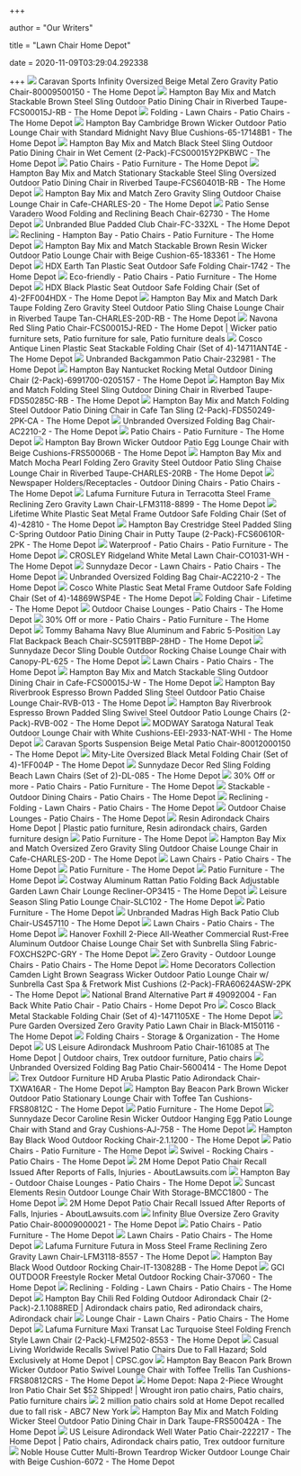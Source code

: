 +++
        
author = "Our Writers"
        
title = "Lawn Chair Home Depot"
        
date = 2020-11-09T03:29:04.292338
        
+++
[ ![](https://images.homedepot-static.com/productImages/a21ef1a5-9cc5-4637-8df0-455163ff26f3/svn/beige-caravan-sports-beach-chairs-80009500150-64_600.jpg)](https://images.homedepot-static.com/productImages/a21ef1a5-9cc5-4637-8df0-455163ff26f3/svn/beige-caravan-sports-beach-chairs-80009500150-64_600.jpg) Caravan Sports Infinity Oversized Beige Metal Zero Gravity Patio Chair-80009500150  - The Home Depot
[ ![](https://images.homedepot-static.com/productImages/8e3f2312-dd57-48bf-9800-011838ad87b8/svn/hampton-bay-outdoor-dining-chairs-fcs00015j-rb-64_600.jpg)](https://images.homedepot-static.com/productImages/8e3f2312-dd57-48bf-9800-011838ad87b8/svn/hampton-bay-outdoor-dining-chairs-fcs00015j-rb-64_600.jpg) Hampton Bay Mix and Match Stackable Brown Steel Sling Outdoor Patio Dining  Chair in Riverbed Taupe-FCS00015J-RB - The Home Depot
[ ![](https://images.homedepot-static.com/catalog/productImages/300/61/6109f7b3-437c-41f9-804f-97aa0c8e1dfb_300.jpg)](https://images.homedepot-static.com/catalog/productImages/300/61/6109f7b3-437c-41f9-804f-97aa0c8e1dfb_300.jpg) Folding - Lawn Chairs - Patio Chairs - The Home Depot
[ ![](https://images.homedepot-static.com/productImages/02bab99d-487e-445d-97c0-fd74c2b256bb/svn/hampton-bay-outdoor-lounge-chairs-65-17148b1-64_600.jpg)](https://images.homedepot-static.com/productImages/02bab99d-487e-445d-97c0-fd74c2b256bb/svn/hampton-bay-outdoor-lounge-chairs-65-17148b1-64_600.jpg) Hampton Bay Cambridge Brown Wicker Outdoor Patio Lounge Chair with Standard  Midnight Navy Blue Cushions-65-17148B1 - The Home Depot
[ ![](https://images.homedepot-static.com/productImages/3cd4cc3b-7ed8-4b52-a3aa-40c88ad67534/svn/hampton-bay-outdoor-dining-chairs-fcs00015y2pkbwc-64_600.jpg)](https://images.homedepot-static.com/productImages/3cd4cc3b-7ed8-4b52-a3aa-40c88ad67534/svn/hampton-bay-outdoor-dining-chairs-fcs00015y2pkbwc-64_600.jpg) Hampton Bay Mix and Match Black Steel Sling Outdoor Patio Dining Chair in  Wet Cement (2-Pack)-FCS00015Y2PKBWC - The Home Depot
[ ![](https://contentgrid.homedepot-static.com/hdus/en_US/DTCCOMNEW/fetch/FetchRules/PLP_Banner_PartialGroup/Outdoors/chairs-adirondack-2019-e.png)](https://contentgrid.homedepot-static.com/hdus/en_US/DTCCOMNEW/fetch/FetchRules/PLP_Banner_PartialGroup/Outdoors/chairs-adirondack-2019-e.png) Patio Chairs - Patio Furniture - The Home Depot
[ ![](https://images.homedepot-static.com/productImages/8b96432c-57b0-4063-8535-5e53dbbb2665/svn/hampton-bay-outdoor-dining-chairs-fcs60401b-rb-64_600.jpg)](https://images.homedepot-static.com/productImages/8b96432c-57b0-4063-8535-5e53dbbb2665/svn/hampton-bay-outdoor-dining-chairs-fcs60401b-rb-64_600.jpg) Hampton Bay Mix and Match Stationary Stackable Steel Sling Oversized Outdoor  Patio Dining Chair in Riverbed Taupe-FCS60401B-RB - The Home Depot
[ ![](https://images.homedepot-static.com/productImages/9117fedf-fa97-4f17-a119-37ac8998de76/svn/hampton-bay-outdoor-chaise-lounges-charles-20-64_600.jpg)](https://images.homedepot-static.com/productImages/9117fedf-fa97-4f17-a119-37ac8998de76/svn/hampton-bay-outdoor-chaise-lounges-charles-20-64_600.jpg) Hampton Bay Mix and Match Zero Gravity Sling Outdoor Chaise Lounge Chair in  Cafe-CHARLES-20 - The Home Depot
[ ![](https://images.homedepot-static.com/productImages/81319350-594d-4589-be75-30f17623393c/svn/finished-wood-patio-sense-beach-chairs-62730-64_600.jpg)](https://images.homedepot-static.com/productImages/81319350-594d-4589-be75-30f17623393c/svn/finished-wood-patio-sense-beach-chairs-62730-64_600.jpg) Patio Sense Varadero Wood Folding and Reclining Beach Chair-62730 - The Home  Depot
[ ![](https://images.homedepot-static.com/productImages/8bd69dae-a3c2-4638-857b-4c23d416a2d0/svn/blue-folding-chairs-fc-332xl-64_1000.jpg)](https://images.homedepot-static.com/productImages/8bd69dae-a3c2-4638-857b-4c23d416a2d0/svn/blue-folding-chairs-fc-332xl-64_1000.jpg) Unbranded Blue Padded Club Chair-FC-332XL - The Home Depot
[ ![](https://images.homedepot-static.com/productImages/74bb32f9-09ef-45d6-a764-61d31e62092b/svn/hampton-bay-outdoor-chaise-lounges-fls00036g-64_400.jpg)](https://images.homedepot-static.com/productImages/74bb32f9-09ef-45d6-a764-61d31e62092b/svn/hampton-bay-outdoor-chaise-lounges-fls00036g-64_400.jpg) Reclining - Hampton Bay - Patio Chairs - Patio Furniture - The Home Depot
[ ![](https://images.homedepot-static.com/productImages/65b599de-6bfc-42e1-ae7e-ea41a57db368/svn/hampton-bay-outdoor-lounge-chairs-65-183361-64_600.jpg)](https://images.homedepot-static.com/productImages/65b599de-6bfc-42e1-ae7e-ea41a57db368/svn/hampton-bay-outdoor-lounge-chairs-65-183361-64_600.jpg) Hampton Bay Mix and Match Stackable Brown Resin Wicker Outdoor Patio Lounge  Chair with Beige Cushion-65-183361 - The Home Depot
[ ![](https://images.homedepot-static.com/productImages/fd31de5a-ae61-4a6f-aaf8-46398aa2e3a3/svn/earth-tan-hdx-folding-chairs-1742-64_1000.jpg)](https://images.homedepot-static.com/productImages/fd31de5a-ae61-4a6f-aaf8-46398aa2e3a3/svn/earth-tan-hdx-folding-chairs-1742-64_1000.jpg) HDX Earth Tan Plastic Seat Outdoor Safe Folding Chair-1742 - The Home Depot
[ ![](https://images.homedepot-static.com/productImages/0a93764a-d660-409c-9f7a-7ac597a04393/svn/polywood-plastic-adirondack-chairs-ad440gy-64_400.jpg)](https://images.homedepot-static.com/productImages/0a93764a-d660-409c-9f7a-7ac597a04393/svn/polywood-plastic-adirondack-chairs-ad440gy-64_400.jpg) Eco-friendly - Patio Chairs - Patio Furniture - The Home Depot
[ ![](https://images.homedepot-static.com/productImages/5e095f5c-f032-4b00-b68c-8b31a849f43a/svn/black-hdx-folding-chairs-2ff004hdx-64_1000.jpg)](https://images.homedepot-static.com/productImages/5e095f5c-f032-4b00-b68c-8b31a849f43a/svn/black-hdx-folding-chairs-2ff004hdx-64_1000.jpg) HDX Black Plastic Seat Outdoor Safe Folding Chair (Set of 4)-2FF004HDX -  The Home Depot
[ ![](https://images.homedepot-static.com/productImages/9a5464a8-ad00-4668-9c5a-30d3f159d66a/svn/hampton-bay-outdoor-lounge-chairs-charles-20d-rb-64_600.jpg)](https://images.homedepot-static.com/productImages/9a5464a8-ad00-4668-9c5a-30d3f159d66a/svn/hampton-bay-outdoor-lounge-chairs-charles-20d-rb-64_600.jpg) Hampton Bay Mix and Match Dark Taupe Folding Zero Gravity Steel Outdoor  Patio Sling Chaise Lounge Chair in Riverbed Taupe Tan-CHARLES-20D-RB - The Home  Depot
[ ![](https://i.pinimg.com/originals/e3/72/ec/e372ec4a35a2cfe9003ceac86df90181.jpg)](https://i.pinimg.com/originals/e3/72/ec/e372ec4a35a2cfe9003ceac86df90181.jpg) Navona Red Sling Patio Chair-FCS00015J-RED - The Home Depot | Wicker patio  furniture sets, Patio furniture for sale, Patio furniture deals
[ ![](https://images.homedepot-static.com/productImages/5e21f420-23cd-48fe-bbc6-78800cbe3a78/svn/antique-linen-cosco-folding-chairs-14711ant4e-64_1000.jpg)](https://images.homedepot-static.com/productImages/5e21f420-23cd-48fe-bbc6-78800cbe3a78/svn/antique-linen-cosco-folding-chairs-14711ant4e-64_1000.jpg) Cosco Antique Linen Plastic Seat Stackable Folding Chair (Set of  4)-14711ANT4E - The Home Depot
[ ![](https://images.homedepot-static.com/productImages/c2b2e6be-769a-4a03-ad72-cacb59e66f0a/svn/outdoor-dining-chairs-232981-64_600.jpg)](https://images.homedepot-static.com/productImages/c2b2e6be-769a-4a03-ad72-cacb59e66f0a/svn/outdoor-dining-chairs-232981-64_600.jpg) Unbranded Backgammon Patio Chair-232981 - The Home Depot
[ ![](https://images.homedepot-static.com/productImages/c7d7f010-e03b-4f43-b7be-39fe50562d99/svn/hampton-bay-outdoor-dining-chairs-6991700-0205157-64_600.jpg)](https://images.homedepot-static.com/productImages/c7d7f010-e03b-4f43-b7be-39fe50562d99/svn/hampton-bay-outdoor-dining-chairs-6991700-0205157-64_600.jpg) Hampton Bay Nantucket Rocking Metal Outdoor Dining Chair  (2-Pack)-6991700-0205157 - The Home Depot
[ ![](https://images.homedepot-static.com/productImages/7d93037e-5054-4ee0-81a3-dd8f7710a9de/svn/hampton-bay-outdoor-dining-chairs-fds50285c-rb-64_600.jpg)](https://images.homedepot-static.com/productImages/7d93037e-5054-4ee0-81a3-dd8f7710a9de/svn/hampton-bay-outdoor-dining-chairs-fds50285c-rb-64_600.jpg) Hampton Bay Mix and Match Folding Steel Sling Outdoor Dining Chair in  Riverbed Taupe-FDS50285C-RB - The Home Depot
[ ![](https://images.homedepot-static.com/productImages/8aeebc9f-5000-490d-8f5a-d84436399b47/svn/hampton-bay-outdoor-dining-chairs-fds50249-2pk-ca-64_600.jpg)](https://images.homedepot-static.com/productImages/8aeebc9f-5000-490d-8f5a-d84436399b47/svn/hampton-bay-outdoor-dining-chairs-fds50249-2pk-ca-64_600.jpg) Hampton Bay Mix and Match Folding Steel Outdoor Patio Dining Chair in Cafe  Tan Sling (2-Pack)-FDS50249-2PK-CA - The Home Depot
[ ![](https://images.homedepot-static.com/productImages/354931fa-8515-4f42-8c94-b9dd326a0948/svn/sliver-gery-camping-chairs-ac2210-2-64_1000.jpg)](https://images.homedepot-static.com/productImages/354931fa-8515-4f42-8c94-b9dd326a0948/svn/sliver-gery-camping-chairs-ac2210-2-64_1000.jpg) Unbranded Oversized Folding Bag Chair-AC2210-2 - The Home Depot
[ ![](https://contentgrid.homedepot-static.com/hdus/en_US/DTCCOMNEW/fetch/FetchRules/PLP_Banner_PartialGroup/Outdoors/chairs-dining-2019-e.png)](https://contentgrid.homedepot-static.com/hdus/en_US/DTCCOMNEW/fetch/FetchRules/PLP_Banner_PartialGroup/Outdoors/chairs-dining-2019-e.png) Patio Chairs - Patio Furniture - The Home Depot
[ ![](https://images.homedepot-static.com/productImages/8a1e6b20-d7b1-4011-9001-398826de5110/svn/hampton-bay-outdoor-lounge-chairs-frs50006b-e1_600.jpg)](https://images.homedepot-static.com/productImages/8a1e6b20-d7b1-4011-9001-398826de5110/svn/hampton-bay-outdoor-lounge-chairs-frs50006b-e1_600.jpg) Hampton Bay Brown Wicker Outdoor Patio Egg Lounge Chair with Beige  Cushions-FRS50006B - The Home Depot
[ ![](https://images.homedepot-static.com/productImages/a98aa0d2-c3d4-4ed9-93ab-b52d65cfb811/svn/hampton-bay-outdoor-lounge-chairs-charles-20rb-64_600.jpg)](https://images.homedepot-static.com/productImages/a98aa0d2-c3d4-4ed9-93ab-b52d65cfb811/svn/hampton-bay-outdoor-lounge-chairs-charles-20rb-64_600.jpg) Hampton Bay Mix and Match Mocha Pearl Folding Zero Gravity Steel Outdoor  Patio Sling Chaise Lounge Chair in Riverbed Taupe-CHARLES-20RB - The Home  Depot
[ ![](https://images.homedepot-static.com/productImages/573207fc-9039-49c5-bc4c-0f0e8d4931e9/svn/hampton-bay-outdoor-dining-chairs-fcs00015j-w-64_400.jpg)](https://images.homedepot-static.com/productImages/573207fc-9039-49c5-bc4c-0f0e8d4931e9/svn/hampton-bay-outdoor-dining-chairs-fcs00015j-w-64_400.jpg) Newspaper Holders/Receptacles - Outdoor Dining Chairs - Patio Chairs - The Home  Depot
[ ![](https://images.homedepot-static.com/productImages/11a4d487-f523-4437-9737-d8c39e4fa216/svn/terra-cotta-lafuma-furniture-beach-chairs-lfm3118-8899-64_600.jpg)](https://images.homedepot-static.com/productImages/11a4d487-f523-4437-9737-d8c39e4fa216/svn/terra-cotta-lafuma-furniture-beach-chairs-lfm3118-8899-64_600.jpg) Lafuma Furniture Futura in Terracotta Steel Frame Reclining Zero Gravity Lawn  Chair-LFM3118-8899 - The Home Depot
[ ![](https://images.homedepot-static.com/productImages/665ddcfe-2897-45cb-882f-69a0fdca8d1e/svn/white-lifetime-folding-chairs-42810-64_600.jpg)](https://images.homedepot-static.com/productImages/665ddcfe-2897-45cb-882f-69a0fdca8d1e/svn/white-lifetime-folding-chairs-42810-64_600.jpg) Lifetime White Plastic Seat Metal Frame Outdoor Safe Folding Chair (Set of  4)-42810 - The Home Depot
[ ![](https://images.homedepot-static.com/productImages/8c0dd7c2-fbaf-4446-86a4-d081b2e99d10/svn/hampton-bay-outdoor-dining-chairs-fcs60610r-2pk-64_600.jpg)](https://images.homedepot-static.com/productImages/8c0dd7c2-fbaf-4446-86a4-d081b2e99d10/svn/hampton-bay-outdoor-dining-chairs-fcs60610r-2pk-64_600.jpg) Hampton Bay Crestridge Steel Padded Sling C-Spring Outdoor Patio Dining  Chair in Putty Taupe (2-Pack)-FCS60610R-2PK - The Home Depot
[ ![](https://images.homedepot-static.com/productImages/961daef0-0c40-4179-97d6-3593ca37c68b/svn/patio-sense-outdoor-dining-chairs-62664-64_400.jpg)](https://images.homedepot-static.com/productImages/961daef0-0c40-4179-97d6-3593ca37c68b/svn/patio-sense-outdoor-dining-chairs-62664-64_400.jpg) Waterproof - Patio Chairs - Patio Furniture - The Home Depot
[ ![](https://images.homedepot-static.com/productImages/91037196-1194-4c02-bbcf-fc5a404ee568/svn/white-crosley-beach-chairs-co1031-wh-64_600.jpg)](https://images.homedepot-static.com/productImages/91037196-1194-4c02-bbcf-fc5a404ee568/svn/white-crosley-beach-chairs-co1031-wh-64_600.jpg) CROSLEY Ridgeland White Metal Lawn Chair-CO1031-WH - The Home Depot
[ ![](https://images.homedepot-static.com/productImages/5e210d62-d20e-4d5b-b3c0-48b0a1993fab/svn/navy-blue-sunnydaze-decor-beach-chairs-dl-996-64_400_compressed.jpg)](https://images.homedepot-static.com/productImages/5e210d62-d20e-4d5b-b3c0-48b0a1993fab/svn/navy-blue-sunnydaze-decor-beach-chairs-dl-996-64_400_compressed.jpg) Sunnydaze Decor - Lawn Chairs - Patio Chairs - The Home Depot
[ ![](https://images.homedepot-static.com/productImages/c4a3eb3b-d022-43e7-8805-6382d7f0f4b5/svn/sliver-gery-camping-chairs-ac2210-2-e1_600.jpg)](https://images.homedepot-static.com/productImages/c4a3eb3b-d022-43e7-8805-6382d7f0f4b5/svn/sliver-gery-camping-chairs-ac2210-2-e1_600.jpg) Unbranded Oversized Folding Bag Chair-AC2210-2 - The Home Depot
[ ![](https://images.homedepot-static.com/productImages/714f6c6e-bb83-4cef-879e-d16f1088362a/svn/white-speckle-cosco-folding-chairs-14869wsp4e-64_1000.jpg)](https://images.homedepot-static.com/productImages/714f6c6e-bb83-4cef-879e-d16f1088362a/svn/white-speckle-cosco-folding-chairs-14869wsp4e-64_1000.jpg) Cosco White Plastic Seat Metal Frame Outdoor Safe Folding Chair (Set of  4)-14869WSP4E - The Home Depot
[ ![](https://images.homedepot-static.com/productImages/cc83abe0-91e9-4960-94cd-9b554c7fd386/svn/almond-lifetime-folding-chairs-42803-64_400_compressed.jpg)](https://images.homedepot-static.com/productImages/cc83abe0-91e9-4960-94cd-9b554c7fd386/svn/almond-lifetime-folding-chairs-42803-64_400_compressed.jpg) Folding Chair - Lifetime - The Home Depot
[ ![](https://images.homedepot-static.com/catalog/productImages/300/84/849dae6e-a0b4-4efe-9e49-c3af11f4b228_300.jpg)](https://images.homedepot-static.com/catalog/productImages/300/84/849dae6e-a0b4-4efe-9e49-c3af11f4b228_300.jpg) Outdoor Chaise Lounges - Patio Chairs - The Home Depot
[ ![](https://contentgrid.homedepot-static.com/hdus/en_US/DTCCOMNEW/fetch/FetchRules/PLP_Banner_PartialGroup/Outdoors/chairs-lounge-2019-e.png)](https://contentgrid.homedepot-static.com/hdus/en_US/DTCCOMNEW/fetch/FetchRules/PLP_Banner_PartialGroup/Outdoors/chairs-lounge-2019-e.png) 30% Off or more - Patio Chairs - Patio Furniture - The Home Depot
[ ![](https://images.homedepot-static.com/productImages/b0b07f32-b19e-45b7-a885-b3b8f3c4c02a/svn/tommy-bahama-navy-blue-tommy-bahama-beach-chairs-sc591tbbp-28hd-64_1000.jpg)](https://images.homedepot-static.com/productImages/b0b07f32-b19e-45b7-a885-b3b8f3c4c02a/svn/tommy-bahama-navy-blue-tommy-bahama-beach-chairs-sc591tbbp-28hd-64_1000.jpg) Tommy Bahama Navy Blue Aluminum and Fabric 5-Position Lay Flat Backpack  Beach Chair-SC591TBBP-28HD - The Home Depot
[ ![](https://images.homedepot-static.com/productImages/dfce6798-2ca3-437d-b3ee-84076a7601f2/svn/sunnydaze-decor-outdoor-chaise-lounges-pl-625-64_600.jpg)](https://images.homedepot-static.com/productImages/dfce6798-2ca3-437d-b3ee-84076a7601f2/svn/sunnydaze-decor-outdoor-chaise-lounges-pl-625-64_600.jpg) Sunnydaze Decor Sling Double Outdoor Rocking Chaise Lounge Chair with  Canopy-PL-625 - The Home Depot
[ ![](https://images.homedepot-static.com/productImages/1d0382c7-9255-4877-b1d3-74ca7293c7d5/svn/gray-costway-beach-chairs-op3568-2gr-64_400.jpg)](https://images.homedepot-static.com/productImages/1d0382c7-9255-4877-b1d3-74ca7293c7d5/svn/gray-costway-beach-chairs-op3568-2gr-64_400.jpg) Lawn Chairs - Patio Chairs - The Home Depot
[ ![](https://images.homedepot-static.com/productImages/9540e42f-2700-4e63-ac0e-f804f3a44b42/svn/hampton-bay-outdoor-dining-chairs-fcs00015j-w-e1_600.jpg)](https://images.homedepot-static.com/productImages/9540e42f-2700-4e63-ac0e-f804f3a44b42/svn/hampton-bay-outdoor-dining-chairs-fcs00015j-w-e1_600.jpg) Hampton Bay Mix and Match Stackable Sling Outdoor Dining Chair in  Cafe-FCS00015J-W - The Home Depot
[ ![](https://images.homedepot-static.com/productImages/27d2e3d5-ae1d-4212-830f-3400dd27d72b/svn/hampton-bay-outdoor-lounge-chairs-rvb-013-64_600.jpg)](https://images.homedepot-static.com/productImages/27d2e3d5-ae1d-4212-830f-3400dd27d72b/svn/hampton-bay-outdoor-lounge-chairs-rvb-013-64_600.jpg) Hampton Bay Riverbrook Espresso Brown Padded Sling Steel Outdoor Patio  Chaise Lounge Chair-RVB-013 - The Home Depot
[ ![](https://images.homedepot-static.com/productImages/68887970-2f7d-43a7-9b58-585bb699812d/svn/hampton-bay-outdoor-dining-chairs-rvb-002-64_600.jpg)](https://images.homedepot-static.com/productImages/68887970-2f7d-43a7-9b58-585bb699812d/svn/hampton-bay-outdoor-dining-chairs-rvb-002-64_600.jpg) Hampton Bay Riverbrook Espresso Brown Padded Sling Swivel Steel Outdoor  Patio Lounge Chairs (2-Pack)-RVB-002 - The Home Depot
[ ![](https://images.homedepot-static.com/productImages/1209e139-bf97-4a1c-a5ce-d47f5069ee93/svn/modway-outdoor-lounge-chairs-eei-2933-nat-whi-64_600.jpg)](https://images.homedepot-static.com/productImages/1209e139-bf97-4a1c-a5ce-d47f5069ee93/svn/modway-outdoor-lounge-chairs-eei-2933-nat-whi-64_600.jpg) MODWAY Saratoga Natural Teak Outdoor Lounge Chair with White  Cushions-EEI-2933-NAT-WHI - The Home Depot
[ ![](https://images.homedepot-static.com/productImages/72d08585-4127-42f3-9971-b1a808d5cc33/svn/caravan-sports-outdoor-lounge-chairs-80012000150-64_600.jpg)](https://images.homedepot-static.com/productImages/72d08585-4127-42f3-9971-b1a808d5cc33/svn/caravan-sports-outdoor-lounge-chairs-80012000150-64_600.jpg) Caravan Sports Suspension Beige Metal Patio Chair-80012000150 - The Home  Depot
[ ![](https://images.homedepot-static.com/productImages/3af75653-6769-410a-a638-b5087c129582/svn/black-mity-lite-folding-chairs-1ff004p-64_1000.jpg)](https://images.homedepot-static.com/productImages/3af75653-6769-410a-a638-b5087c129582/svn/black-mity-lite-folding-chairs-1ff004p-64_1000.jpg) Mity-Lite Oversized Black Metal Folding Chair (Set of 4)-1FF004P - The Home  Depot
[ ![](https://images.homedepot-static.com/productImages/7ce78589-ec7e-4ff7-b024-aeb63ab1c599/svn/red-sunnydaze-decor-beach-chairs-dl-085-64_600.jpg)](https://images.homedepot-static.com/productImages/7ce78589-ec7e-4ff7-b024-aeb63ab1c599/svn/red-sunnydaze-decor-beach-chairs-dl-085-64_600.jpg) Sunnydaze Decor Red Sling Folding Beach Lawn Chairs (Set of 2)-DL-085 - The Home  Depot
[ ![](https://contentgrid.homedepot-static.com/hdus/en_US/DTCCOMNEW/fetch/FetchRules/PLP_Banner_PartialGroup/Outdoors/chairs-beach-2019-e.png)](https://contentgrid.homedepot-static.com/hdus/en_US/DTCCOMNEW/fetch/FetchRules/PLP_Banner_PartialGroup/Outdoors/chairs-beach-2019-e.png) 30% Off or more - Patio Chairs - Patio Furniture - The Home Depot
[ ![](https://images.homedepot-static.com/catalog/productImages/300/9d/9ddda893-36cf-464d-a218-86754ac0a7f9_300.jpg)](https://images.homedepot-static.com/catalog/productImages/300/9d/9ddda893-36cf-464d-a218-86754ac0a7f9_300.jpg) Stackable - Outdoor Dining Chairs - Patio Chairs - The Home Depot
[ ![](https://images.homedepot-static.com/productImages/ff07cc8f-6536-4dc2-af2c-d2e65997d23b/svn/beige-caravan-sports-beach-chairs-zgl01151-64_1000.jpg)](https://images.homedepot-static.com/productImages/ff07cc8f-6536-4dc2-af2c-d2e65997d23b/svn/beige-caravan-sports-beach-chairs-zgl01151-64_1000.jpg) Reclining - Folding - Lawn Chairs - Patio Chairs - The Home Depot
[ ![](https://images.homedepot-static.com/catalog/productImages/300/96/9677325e-4a64-47c8-9495-76bd3d62e7d7_300.jpg)](https://images.homedepot-static.com/catalog/productImages/300/96/9677325e-4a64-47c8-9495-76bd3d62e7d7_300.jpg) Outdoor Chaise Lounges - Patio Chairs - The Home Depot
[ ![](https://i.pinimg.com/originals/ee/80/e7/ee80e774d7334270c2e18dc659142254.jpg)](https://i.pinimg.com/originals/ee/80/e7/ee80e774d7334270c2e18dc659142254.jpg) Resin Adirondack Chairs Home Depot | Plastic patio furniture, Resin  adirondack chairs, Garden furniture design
[ ![](https://contentgrid.homedepot-static.com/hdus/en_US/DTCCOMNEW/fetch/Category_Pages/Outdoor/Patio_Furniture/Fire-Pit-Sets-MOB.jpg)](https://contentgrid.homedepot-static.com/hdus/en_US/DTCCOMNEW/fetch/Category_Pages/Outdoor/Patio_Furniture/Fire-Pit-Sets-MOB.jpg) Patio Furniture - The Home Depot
[ ![](https://images.homedepot-static.com/productImages/26dfba83-fff7-431b-bc4a-2655a470c592/svn/hampton-bay-outdoor-chaise-lounges-charles-20d-40_600.jpg)](https://images.homedepot-static.com/productImages/26dfba83-fff7-431b-bc4a-2655a470c592/svn/hampton-bay-outdoor-chaise-lounges-charles-20d-40_600.jpg) Hampton Bay Mix and Match Oversized Zero Gravity Sling Outdoor Chaise Lounge  Chair in Cafe-CHARLES-20D - The Home Depot
[ ![](https://images.homedepot-static.com/productImages/6a118526-1313-46c0-aaec-f7eaf1d0d4c4/svn/navy-rio-beach-chairs-gr617-432-1-64_400.jpg)](https://images.homedepot-static.com/productImages/6a118526-1313-46c0-aaec-f7eaf1d0d4c4/svn/navy-rio-beach-chairs-gr617-432-1-64_400.jpg) Lawn Chairs - Patio Chairs - The Home Depot
[ ![](https://contentgrid.homedepot-static.com/hdus/en_US/DTCCOMNEW/fetch/Category_Pages/Outdoor/Patio_Furniture/Patio-Dining-Sets-MOB.jpg)](https://contentgrid.homedepot-static.com/hdus/en_US/DTCCOMNEW/fetch/Category_Pages/Outdoor/Patio_Furniture/Patio-Dining-Sets-MOB.jpg) Patio Furniture - The Home Depot
[ ![](https://contentgrid.homedepot-static.com/hdus/en_US/DTCCOMNEW/fetch/Category_Pages/Outdoor/Patio_Furniture/Outdoor-Dining-Chairs-c.png)](https://contentgrid.homedepot-static.com/hdus/en_US/DTCCOMNEW/fetch/Category_Pages/Outdoor/Patio_Furniture/Outdoor-Dining-Chairs-c.png) Patio Furniture - The Home Depot
[ ![](https://images.homedepot-static.com/productImages/cce74250-2849-4ea1-b4e0-579b49b8083d/svn/brown-costway-beach-chairs-op3415-64_1000.jpg)](https://images.homedepot-static.com/productImages/cce74250-2849-4ea1-b4e0-579b49b8083d/svn/brown-costway-beach-chairs-op3415-64_1000.jpg) Costway Aluminum Rattan Patio Folding Back Adjustable Garden Lawn Chair  Lounge Recliner-OP3415 - The Home Depot
[ ![](https://images.homedepot-static.com/productImages/b555eb96-541c-4c9f-994b-de791bceeb47/svn/leisure-season-outdoor-lounge-chairs-slc102-64_600.jpg)](https://images.homedepot-static.com/productImages/b555eb96-541c-4c9f-994b-de791bceeb47/svn/leisure-season-outdoor-lounge-chairs-slc102-64_600.jpg) Leisure Season Sling Patio Lounge Chair-SLC102 - The Home Depot
[ ![](https://contentgrid.homedepot-static.com/hdus/en_US/DTCCOMNEW/fetch/Category_Pages/Outdoor/Patio_Furniture/Small-Space-Sets-MOB.jpg)](https://contentgrid.homedepot-static.com/hdus/en_US/DTCCOMNEW/fetch/Category_Pages/Outdoor/Patio_Furniture/Small-Space-Sets-MOB.jpg) Patio Furniture - The Home Depot
[ ![](https://images.homedepot-static.com/productImages/d2ef60c9-e415-4480-904d-462dd9f4fbc0/svn/outdoor-dining-chairs-us457110-64_1000.jpg)](https://images.homedepot-static.com/productImages/d2ef60c9-e415-4480-904d-462dd9f4fbc0/svn/outdoor-dining-chairs-us457110-64_1000.jpg) Unbranded Madras High Back Patio Club Chair-US457110 - The Home Depot
[ ![](https://images.homedepot-static.com/productImages/79899fa1-e4a2-496a-9463-21040f2a1ca3/svn/navy-blue-quik-shade-beach-chairs-142038ds-64_400.jpg)](https://images.homedepot-static.com/productImages/79899fa1-e4a2-496a-9463-21040f2a1ca3/svn/navy-blue-quik-shade-beach-chairs-142038ds-64_400.jpg) Lawn Chairs - Patio Chairs - The Home Depot
[ ![](https://images.homedepot-static.com/productImages/017ac107-9d7c-45ce-91cf-78ce900b5b1c/svn/hanover-outdoor-chaise-lounges-foxchs2pc-gry-64_600.jpg)](https://images.homedepot-static.com/productImages/017ac107-9d7c-45ce-91cf-78ce900b5b1c/svn/hanover-outdoor-chaise-lounges-foxchs2pc-gry-64_600.jpg) Hanover Foxhill 2-Piece All-Weather Commercial Rust-Free Aluminum Outdoor  Chaise Lounge Chair Set with Sunbrella Sling Fabric-FOXCHS2PC-GRY - The Home  Depot
[ ![](https://images.homedepot-static.com/productImages/e7e6e1e5-eac1-4ca1-8002-7292b6ad0cb5/svn/lavish-home-outdoor-lounge-chairs-hw0200338-64_400.jpg)](https://images.homedepot-static.com/productImages/e7e6e1e5-eac1-4ca1-8002-7292b6ad0cb5/svn/lavish-home-outdoor-lounge-chairs-hw0200338-64_400.jpg) Zero Gravity - Outdoor Lounge Chairs - Patio Chairs - The Home Depot
[ ![](https://images.homedepot-static.com/productImages/a8094318-a6e6-465a-8063-26e1404f9b05/svn/home-decorators-collection-outdoor-lounge-chairs-fra60624asw-2pk-64_600.jpg)](https://images.homedepot-static.com/productImages/a8094318-a6e6-465a-8063-26e1404f9b05/svn/home-decorators-collection-outdoor-lounge-chairs-fra60624asw-2pk-64_600.jpg) Home Decorators Collection Camden Light Brown Seagrass Wicker Outdoor Patio  Lounge Chair w/ Sunbrella Cast Spa & Fretwork Mist Cushions  (2-Pack)-FRA60624ASW-2PK - The Home Depot
[ ![](https://content.interlinebrands.com/product/Image/Detail/10160/3579117_usn.jpg)](https://content.interlinebrands.com/product/Image/Detail/10160/3579117_usn.jpg) National Brand Alternative Part # 49092004 - Fan Back White Patio Chair - Patio  Chairs - Home Depot Pro
[ ![](https://images.homedepot-static.com/productImages/f6ccedfa-7680-4ed4-a195-a0a16148cd5c/svn/black-cosco-folding-chairs-1471105xe-64_1000.jpg)](https://images.homedepot-static.com/productImages/f6ccedfa-7680-4ed4-a195-a0a16148cd5c/svn/black-cosco-folding-chairs-1471105xe-64_1000.jpg) Cosco Black Metal Stackable Folding Chair (Set of 4)-1471105XE - The Home  Depot
[ ![](https://images.homedepot-static.com/productImages/76204b88-0564-42d2-8f7a-f838f6042958/svn/black-pure-garden-beach-chairs-m150116-fa_600.jpg)](https://images.homedepot-static.com/productImages/76204b88-0564-42d2-8f7a-f838f6042958/svn/black-pure-garden-beach-chairs-m150116-fa_600.jpg) Pure Garden Oversized Zero Gravity Patio Lawn Chair in Black-M150116 - The Home  Depot
[ ![](https://contentgrid.homedepot-static.com/hdus/en_US/DTCCOMNEW/fetch/FetchRules/PLP_Banner_PartialGroup/D59s-FoldingFurniture-1493227-205054104.png)](https://contentgrid.homedepot-static.com/hdus/en_US/DTCCOMNEW/fetch/FetchRules/PLP_Banner_PartialGroup/D59s-FoldingFurniture-1493227-205054104.png) Folding Chairs - Storage & Organization - The Home Depot
[ ![](https://i.pinimg.com/originals/fb/3b/c6/fb3bc61510019477ae138f7db4da18ea.jpg)](https://i.pinimg.com/originals/fb/3b/c6/fb3bc61510019477ae138f7db4da18ea.jpg) US Leisure Adirondack Mushroom Patio Chair-161085 at The Home Depot | Outdoor  chairs, Trex outdoor furniture, Patio chairs
[ ![](https://images.homedepot-static.com/productImages/c449e2e9-f16f-4d87-aaf8-b28b29368bfc/svn/camping-chairs-5600414-64_1000.jpg)](https://images.homedepot-static.com/productImages/c449e2e9-f16f-4d87-aaf8-b28b29368bfc/svn/camping-chairs-5600414-64_1000.jpg) Unbranded Oversized Folding Bag Patio Chair-5600414 - The Home Depot
[ ![](https://images.homedepot-static.com/productImages/e73be76f-6293-4abc-8e23-695ade3037ad/svn/trex-outdoor-furniture-plastic-adirondack-chairs-txwa16ar-64_600.jpg)](https://images.homedepot-static.com/productImages/e73be76f-6293-4abc-8e23-695ade3037ad/svn/trex-outdoor-furniture-plastic-adirondack-chairs-txwa16ar-64_600.jpg) Trex Outdoor Furniture HD Aruba Plastic Patio Adirondack Chair-TXWA16AR -  The Home Depot
[ ![](https://images.homedepot-static.com/productImages/f12ca757-a7ce-4536-95d0-4527dc1d95ae/svn/hampton-bay-outdoor-lounge-chairs-frs80812c-64_600.jpg)](https://images.homedepot-static.com/productImages/f12ca757-a7ce-4536-95d0-4527dc1d95ae/svn/hampton-bay-outdoor-lounge-chairs-frs80812c-64_600.jpg) Hampton Bay Beacon Park Brown Wicker Outdoor Patio Stationary Lounge Chair  with Toffee Tan Cushions-FRS80812C - The Home Depot
[ ![](https://contentgrid.homedepot-static.com/hdus/en_US/DTCCOMNEW/fetch/Category_Pages/Outdoor/Patio_Furniture/Windsor-Patio-Collection.jpg)](https://contentgrid.homedepot-static.com/hdus/en_US/DTCCOMNEW/fetch/Category_Pages/Outdoor/Patio_Furniture/Windsor-Patio-Collection.jpg) Patio Furniture - The Home Depot
[ ![](https://images.homedepot-static.com/productImages/c048c0c6-fd72-4c12-b40b-e64cfdfd43d8/svn/sunnydaze-decor-outdoor-lounge-chairs-aj-758-64_600.jpg)](https://images.homedepot-static.com/productImages/c048c0c6-fd72-4c12-b40b-e64cfdfd43d8/svn/sunnydaze-decor-outdoor-lounge-chairs-aj-758-64_600.jpg) Sunnydaze Decor Caroline Resin Wicker Outdoor Hanging Egg Patio Lounge Chair  with Stand and Gray Cushions-AJ-758 - The Home Depot
[ ![](https://images.homedepot-static.com/productImages/4f5381e0-aa45-4821-8922-4cbd68a11f1d/svn/hampton-bay-rocking-chairs-2-1-1200-64_600.jpg)](https://images.homedepot-static.com/productImages/4f5381e0-aa45-4821-8922-4cbd68a11f1d/svn/hampton-bay-rocking-chairs-2-1-1200-64_600.jpg) Hampton Bay Black Wood Outdoor Rocking Chair-2.1.1200 - The Home Depot
[ ![](https://images.homedepot-static.com/productImages/7053e1f4-5532-42fc-bd53-a2abc08fd170/svn/hampton-bay-rocking-chairs-65-17148b4-64_600.jpg)](https://images.homedepot-static.com/productImages/7053e1f4-5532-42fc-bd53-a2abc08fd170/svn/hampton-bay-rocking-chairs-65-17148b4-64_600.jpg) Patio Chairs - Patio Furniture - The Home Depot
[ ![](https://images.homedepot-static.com/productImages/46093f87-d924-4e5d-afa6-acc97f4b7d08/svn/hampton-bay-rocking-chairs-65-214544-64_1000.jpg)](https://images.homedepot-static.com/productImages/46093f87-d924-4e5d-afa6-acc97f4b7d08/svn/hampton-bay-rocking-chairs-65-214544-64_1000.jpg) Swivel - Rocking Chairs - Patio Chairs - The Home Depot
[ ![](https://aboutlawsuits-wpengine.netdna-ssl.com/wp-content/uploads/homedepot-patio-chairs-400x354.jpg)](https://aboutlawsuits-wpengine.netdna-ssl.com/wp-content/uploads/homedepot-patio-chairs-400x354.jpg) 2M Home Depot Patio Chair Recall Issued After Reports of Falls, Injuries -  AboutLawsuits.com
[ ![](https://images.homedepot-static.com/productImages/2a2c73a2-8bd4-4e91-8d0f-b183b190ce1a/svn/hampton-bay-outdoor-chaise-lounges-dy9127-c-r-64_400.jpg)](https://images.homedepot-static.com/productImages/2a2c73a2-8bd4-4e91-8d0f-b183b190ce1a/svn/hampton-bay-outdoor-chaise-lounges-dy9127-c-r-64_400.jpg) Hampton Bay - Outdoor Chaise Lounges - Patio Chairs - The Home Depot
[ ![](https://images.homedepot-static.com/productImages/f806cf08-d0f4-427f-86fb-1da257fc066c/svn/suncast-outdoor-lounge-chairs-bmcc1800-77_600.jpg)](https://images.homedepot-static.com/productImages/f806cf08-d0f4-427f-86fb-1da257fc066c/svn/suncast-outdoor-lounge-chairs-bmcc1800-77_600.jpg) Suncast Elements Resin Outdoor Lounge Chair With Storage-BMCC1800 - The Home  Depot
[ ![](https://aboutlawsuits-wpengine.netdna-ssl.com/wp-content/uploads/homedepot-patio-chairs.jpg)](https://aboutlawsuits-wpengine.netdna-ssl.com/wp-content/uploads/homedepot-patio-chairs.jpg) 2M Home Depot Patio Chair Recall Issued After Reports of Falls, Injuries -  AboutLawsuits.com
[ ![](https://images.homedepot-static.com/productImages/2362ce0e-3a42-4a4d-83e1-9a07745923e3/svn/blue-beach-chairs-80009000021-64_600.jpg)](https://images.homedepot-static.com/productImages/2362ce0e-3a42-4a4d-83e1-9a07745923e3/svn/blue-beach-chairs-80009000021-64_600.jpg) Infinity Blue Oversize Zero Gravity Patio Chair-80009000021 - The Home Depot
[ ![](https://images.homedepot-static.com/productImages/baf0a28d-e2a1-431a-a08c-551d8679d9c8/svn/plastic-adirondack-chairs-8371-94-4303-64_600.jpg)](https://images.homedepot-static.com/productImages/baf0a28d-e2a1-431a-a08c-551d8679d9c8/svn/plastic-adirondack-chairs-8371-94-4303-64_600.jpg) Patio Chairs - Patio Furniture - The Home Depot
[ ![](https://images.homedepot-static.com/productImages/3f5b7b2a-43b9-43ec-8d19-4cee5323f3df/svn/silver-life-is-good-beach-chairs-hligbc-b-1pk-64_400.jpg)](https://images.homedepot-static.com/productImages/3f5b7b2a-43b9-43ec-8d19-4cee5323f3df/svn/silver-life-is-good-beach-chairs-hligbc-b-1pk-64_400.jpg) Lawn Chairs - Patio Chairs - The Home Depot
[ ![](https://images.homedepot-static.com/productImages/b08782e2-e99e-4d64-8996-984c34cd0022/svn/moss-lafuma-furniture-beach-chairs-lfm3118-8557-64_600.jpg)](https://images.homedepot-static.com/productImages/b08782e2-e99e-4d64-8996-984c34cd0022/svn/moss-lafuma-furniture-beach-chairs-lfm3118-8557-64_600.jpg) Lafuma Furniture Futura in Moss Steel Frame Reclining Zero Gravity Lawn  Chair-LFM3118-8557 - The Home Depot
[ ![](https://images.homedepot-static.com/productImages/a551a3c0-3547-47cb-9f4a-d32e6e0f3976/svn/hampton-bay-rocking-chairs-it-130828b-64_1000.jpg)](https://images.homedepot-static.com/productImages/a551a3c0-3547-47cb-9f4a-d32e6e0f3976/svn/hampton-bay-rocking-chairs-it-130828b-64_1000.jpg) Hampton Bay Black Wood Outdoor Rocking Chair-IT-130828B - The Home Depot
[ ![](https://images.homedepot-static.com/productImages/75d74e58-bf59-4a93-9839-ea8175035ec9/svn/gci-outdoor-rocking-chairs-37060-64_1000.jpg)](https://images.homedepot-static.com/productImages/75d74e58-bf59-4a93-9839-ea8175035ec9/svn/gci-outdoor-rocking-chairs-37060-64_1000.jpg) GCI OUTDOOR Freestyle Rocker Metal Outdoor Rocking Chair-37060 - The Home  Depot
[ ![](https://images.homedepot-static.com/productImages/a7aa2416-3979-48c5-91f9-83677911f869/svn/beige-pure-garden-beach-chairs-m150117-64_400.jpg)](https://images.homedepot-static.com/productImages/a7aa2416-3979-48c5-91f9-83677911f869/svn/beige-pure-garden-beach-chairs-m150117-64_400.jpg) Reclining - Folding - Lawn Chairs - Patio Chairs - The Home Depot
[ ![](https://i.pinimg.com/originals/ab/8d/b6/ab8db6679ad53cb65e0f8f50c8f947d3.jpg)](https://i.pinimg.com/originals/ab/8d/b6/ab8db6679ad53cb65e0f8f50c8f947d3.jpg) Hampton Bay Chili Red Folding Outdoor Adirondack Chair (2-Pack)-2.1.1088RED  | Adirondack chairs patio, Red adirondack chairs, Adirondack chair
[ ![](https://images.homedepot-static.com/productImages/1a38b76f-9e36-472a-a70f-60625988fa28/svn/blue-margaritaville-beach-chairs-sc529mv-506-1-64_400.jpg)](https://images.homedepot-static.com/productImages/1a38b76f-9e36-472a-a70f-60625988fa28/svn/blue-margaritaville-beach-chairs-sc529mv-506-1-64_400.jpg) Lounge Chair - Lawn Chairs - Patio Chairs - The Home Depot
[ ![](https://images.homedepot-static.com/productImages/9ddc5f8d-b9ee-43b1-aad4-0a85deaad28c/svn/turquoise-lafuma-furniture-beach-chairs-lfm2502-8553-64_600.jpg)](https://images.homedepot-static.com/productImages/9ddc5f8d-b9ee-43b1-aad4-0a85deaad28c/svn/turquoise-lafuma-furniture-beach-chairs-lfm2502-8553-64_600.jpg) Lafuma Furniture Maxi Transat Lac Turquoise Steel Folding French Style Lawn  Chair (2-Pack)-LFM2502-8553 - The Home Depot
[ ![](https://www.cpsc.gov/s3fs-public/Anselmo%20patio%20set.jpg)](https://www.cpsc.gov/s3fs-public/Anselmo%20patio%20set.jpg) Casual Living Worldwide Recalls Swivel Patio Chairs Due to Fall Hazard;  Sold Exclusively at Home Depot | CPSC.gov
[ ![](https://images.homedepot-static.com/productImages/48476ec9-9538-4d26-8a4f-fa4b2e339f71/svn/hampton-bay-outdoor-lounge-chairs-frs80812crs-64_600.jpg)](https://images.homedepot-static.com/productImages/48476ec9-9538-4d26-8a4f-fa4b2e339f71/svn/hampton-bay-outdoor-lounge-chairs-frs80812crs-64_600.jpg) Hampton Bay Beacon Park Brown Wicker Outdoor Patio Swivel Lounge Chair with  Toffee Trellis Tan Cushions-FRS80812CRS - The Home Depot
[ ![](https://i.pinimg.com/originals/48/df/22/48df22d5757b33b914ac0fc00c4945af.png)](https://i.pinimg.com/originals/48/df/22/48df22d5757b33b914ac0fc00c4945af.png) Home Depot: Napa 2-Piece Wrought Iron Patio Chair Set $52 Shipped! |  Wrought iron patio chairs, Patio chairs, Patio furniture chairs
[ ![](https://cdn.abcotvs.com/dip/images/1730129_013117-wls-patio-chair-recall-img.jpg?w=1600)](https://cdn.abcotvs.com/dip/images/1730129_013117-wls-patio-chair-recall-img.jpg?w=1600) 2 million patio chairs sold at Home Depot recalled due to fall risk - ABC7  New York
[ ![](https://images.homedepot-static.com/productImages/90534d0a-1a12-4089-8c78-1698d00dc220/svn/hampton-bay-outdoor-dining-chairs-frs50042a-64_600.jpg)](https://images.homedepot-static.com/productImages/90534d0a-1a12-4089-8c78-1698d00dc220/svn/hampton-bay-outdoor-dining-chairs-frs50042a-64_600.jpg) Hampton Bay Mix and Match Folding Wicker Steel Outdoor Patio Dining Chair  in Dark Taupe-FRS50042A - The Home Depot
[ ![](https://i.pinimg.com/originals/86/78/c0/8678c0998a515ed4eea1944bbce1488d.jpg)](https://i.pinimg.com/originals/86/78/c0/8678c0998a515ed4eea1944bbce1488d.jpg) US Leisure Adirondack Well Water Patio Chair-222217 - The Home Depot | Patio  chairs, Adirondack chairs patio, Trex outdoor furniture
[ ![](https://images.homedepot-static.com/productImages/59d2f1af-08a5-4458-97b1-d932c9a60a52/svn/noble-house-outdoor-lounge-chairs-6072-64_600.jpg)](https://images.homedepot-static.com/productImages/59d2f1af-08a5-4458-97b1-d932c9a60a52/svn/noble-house-outdoor-lounge-chairs-6072-64_600.jpg) Noble House Cutter Multi-Brown Teardrop Wicker Outdoor Lounge Chair with  Beige Cushion-6072 - The Home Depot
